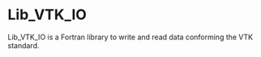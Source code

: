 Lib_VTK_IO
==========

Lib_VTK_IO is a Fortran library to write and read data conforming the VTK standard.